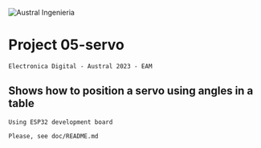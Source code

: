 ![Austral Ingenieria](https://encrypted-tbn0.gstatic.com/images?q=tbn%3AANd9GcQooGo7vQn4t9-6Bt46qZF-UY4_QFpYOeh7kVWzwpr_lbLr5wka)

#   Project 05-servo

    Electronica Digital - Austral 2023 - EAM
    
##  Shows how to position a servo using angles in a table

    Using ESP32 development board

    Please, see doc/README.md



